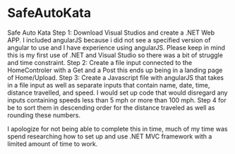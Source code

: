 # SafeAutoKata
Safe Auto Kata
Step 1: Download Visual Studios and create a .NET Web APP. I included angularJS because i did not see a specified version of angular to use and I have experience using angularJS. Please keep in mind this is my first use of .NET and Visual Studio so there was a bit of struggle and time constraint. 
Step 2: Create a file input connected to the HomeControler with a Get and a Post this ends up being in a landing page of Home/Upload.
Step 3: Create a Javascript file with angularJS that takes in a file input as well as separate inputs that contain name, date, time, distance travelled, and speed. I would set up code that would disregard any inputs containing speeds less than 5 mph or more than 100 mph.
Step 4 for be to sort them in descending order for the distance traveled as well as rounding these numbers.

I apologize for not being able to complete this in time, much of my time was spend researching how to set up and use .NET MVC framework with a limited amount of time to work. 
